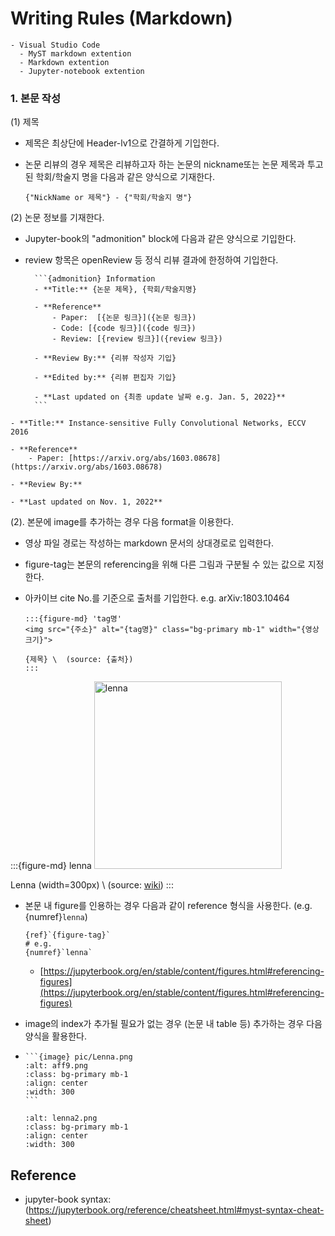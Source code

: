 # Writing Rules (Markdown)

```{admonition} 추천 작성 환경
- Visual Studio Code
  - MyST markdown extention
  - Markdown extention
  - Jupyter-notebook extention
```


### 1. 본문 작성
(1) 제목 
- 제목은 최상단에 Header-lv1으로 간결하게 기입한다. 
- 논문 리뷰의 경우 제목은 리뷰하고자 하는 논문의 nickname또는 논문 제목과 투고된 학회/학술지 명을 다음과 같은 양식으로 기재한다. 

  ```plaintext
  {"NickName or 제목"} - {"학회/학술지 명"}
  ```

(2) 논문 정보를 기재한다. 
- Jupyter-book의 "admonition" block에 다음과 같은 양식으로 기입한다. 
- review 항목은 openReview 등 정식 리뷰 결과에 한정하여 기입한다.

  ````plaintext
    ```{admonition} Information
    - **Title:** {논문 제목}, {학회/학술지명}

    - **Reference**
        - Paper:  [{논문 링크}]({논문 링크})
        - Code: [{code 링크}]({code 링크})
        - Review: [{review 링크}]({review 링크})
        
    - **Review By:** {리뷰 작성자 기입}

    - **Edited by:** {리뷰 편집자 기입}

    - **Last updated on {최종 update 날짜 e.g. Jan. 5, 2022}**
    ``` 
  ````

```{admonition} Information
- **Title:** Instance-sensitive Fully Convolutional Networks, ECCV 2016

- **Reference**
    - Paper: [https://arxiv.org/abs/1603.08678](https://arxiv.org/abs/1603.08678)

- **Review By:** 

- **Last updated on Nov. 1, 2022**
```


(2). 본문에 image를 추가하는 경우 다음 format을 이용한다. 
- 영상 파일 경로는 작성하는 markdown 문서의 상대경로로 입력한다.
- figure-tag는 본문의 referencing을 위해 다른 그림과 구분될 수 있는 값으로 지정한다.    
- 아카이브 cite No.를 기준으로 출처를 기입한다. e.g. arXiv:1803.10464

  ````plaintext
  :::{figure-md} 'tag명'
  <img src="{주소}" alt="{tag명}" class="bg-primary mb-1" width="{영상 크기}">

  {제목} \  (source: {출처})
  :::
  ````


:::{figure-md} lenna
<img src="pic/Lenna.png" 
alt="lenna" 
class="bg-primary mb-1" 
width="300px">

Lenna (width=300px) \  (source: [wiki]("https://en.wikipedia.org/wiki/Lenna#/media/File:Lenna_(test_image).png"))
:::

- 본문 내 figure를 인용하는 경우 다음과 같이 reference 형식을 사용한다. (e.g. {numref}`lenna`)
  
  ````plaintext
  {ref}`{figure-tag}`
  # e.g. 
  {numref}`lenna`
  ````
  - [https://jupyterbook.org/en/stable/content/figures.html#referencing-figures](https://jupyterbook.org/en/stable/content/figures.html#referencing-figures)

- image의 index가 추가될 필요가 없는 경우 (논문 내 table 등) 추가하는 경우 다음 양식을 활용한다. 
- 
  ````plaintext
  ```{image} pic/Lenna.png
  :alt: aff9.png
  :class: bg-primary mb-1
  :align: center
  :width: 300
  ```
  ````

    ```{image} pic/Lenna.png
  :alt: lenna2.png
  :class: bg-primary mb-1
  :align: center
  :width: 300
  ```


  


## Reference

- jupyter-book syntax: (https://jupyterbook.org/reference/cheatsheet.html#myst-syntax-cheat-sheet)